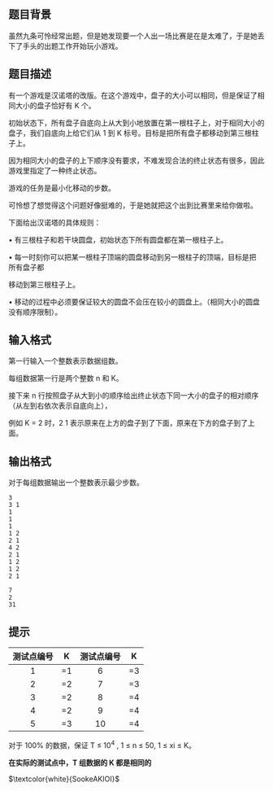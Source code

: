 ## 题目背景
虽然九条可怜经常出题，但是她发现要一个人出一场比赛是在是太难了，于是她丢下了手头的出题工作开始玩小游戏。

## 题目描述
有一个游戏是汉诺塔的改版。在这个游戏中，盘子的大小可以相同，但是保证了相同大小的盘子恰好有 K 个。

初始状态下，所有盘子自底向上从大到小地放置在第一根柱子上，对于相同大小的盘子，我们自底向上给它们从 1 到 K 标号。目标是把所有盘子都移动到第三根柱子上。

因为相同大小的盘子的上下顺序没有要求，不难发现合法的终止状态有很多，因此游戏里指定了一种终止状态。

游戏的任务是最小化移动的步数。

可怜想了想觉得这个问题好像挺难的，于是她就把这个出到比赛里来给你做啦。

下面给出汉诺塔的具体规则：

• 有三根柱子和若干块圆盘，初始状态下所有圆盘都在第一根柱子上。

• 每一时刻你可以把某一根柱子顶端的圆盘移动到另一根柱子的顶端，目标是把
所有盘子都

移动到第三根柱子上。

• 移动的过程中必须要保证较大的圆盘不会压在较小的圆盘上。（相同大小的圆盘没有顺序限制）。


## 输入格式
第一行输入一个整数表示数据组数。

每组数据第一行是两个整数 n 和 K。

接下来 n 行按照盘子从大到小的顺序给出终止状态下同一大小的盘子的相对顺序（从左到右依次表示自底向上），

例如 K = 2 时，2 1 表示原来在上方的盘子到了下面，原来在下方的盘子到了上面。

## 输出格式
对于每组数据输出一个整数表示最少步数。

```input1
3
3 1
1
1
1
1 2
2 1
4 2
2 1
1 2
1 2
2 1

```

```output1
7
2
31
```

## 提示

| 测试点编号 | K | 测试点编号 | K |
| :-----------: | :-----------: | :-----------: | :-----------: |
| 1 | =1 | 6 | =3 |
| 2 | =2 | 7 | =3 |
| 3 | =2 | 8 | =4 |
| 4 | =2 | 9 | =4 |
| 5 | =3 | 10 | =4 |

对于 100% 的数据，保证 T ≤ $10^4$
, 1 ≤ n ≤ 50, 1 ≤ xi ≤ K。

**在实际的测试点中，T 组数据的 K 都是相同的**

$\textcolor{white}{SookeAKIOI}$


